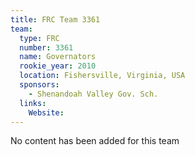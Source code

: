 ```yaml
---
title: FRC Team 3361
team:
  type: FRC
  number: 3361
  name: Governators
  rookie_year: 2010
  location: Fishersville, Virginia, USA
  sponsors:
    - Shenandoah Valley Gov. Sch.
  links:
    Website: 
---
```

No content has been added for this team